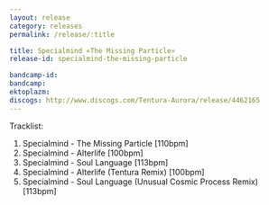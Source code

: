 ```yaml
---
layout: release
category: releases
permalink: /release/:title

title: Specialmind «The Missing Particle»
release-id: specialmind-the-missing-particle

bandcamp-id: 
bandcamp: 
ektoplazm: 
discogs: http://www.discogs.com/Tentura-Aurora/release/4462165
---
```


Tracklist:

01. Specialmind - The Missing Particle [110bpm]
02. Specialmind - Alterlife [100bpm]
03. Specialmind - Soul Language [113bpm]
04. Specialmind - Alterlife (Tentura Remix) [100bpm]
05. Specialmind - Soul Language (Unusual Cosmic Process Remix) [113bpm]
